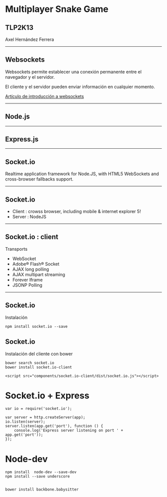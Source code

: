 # Multiplayer Snake Game

## TLP2K13

Axel Hernández Ferrera

---

## Websockets

Websockets permite establecer una conexión permanente entre el navegador y el servidor.

El cliente y el servidor pueden enviar información en cualquier momento.

[Artículo de introducción a websockets](http://www.html5rocks.com/en/tutorials/websockets/basics/)

---

## Node.js

---

## Express.js


---

## Socket.io

Realtime application framework for Node.JS, with HTML5 WebSockets and cross-browser fallbacks support.

---

## Socket.io

- Client : crowss browser, including mobile & internet explorer 5!
- Server : NodeJS

---

## Socket.io : client

Transports

- WebSocket
- Adobe® Flash® Socket
- AJAX long polling
- AJAX multipart streaming
- Forever Iframe
- JSONP Polling

---

## Socket.io

Instalación

    npm install socket.io --save

## Socket.io

Instalación del cliente con bower

    bower search socket.io
    bower install socket.io-client

    <script src="components/socket.io-client/dist/socket.io.js"></script>

# Socket.io + Express

    var io = require('socket.io');

    var server = http.createServer(app);
    io.listen(server);
    server.listen(app.get('port'), function () {
        console.log('Express server listening on port ' + app.get('port'));
    });

# Node-dev

    npm install  node-dev --save-dev
    npm install --save underscore


    bower install backbone.babysitter
